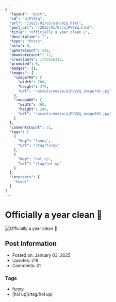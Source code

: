 ```yaml
---
{
  "layout": "post",
  "id": "ajPV9Zq",
  "url": "/2025/01/03/ajPV9Zq.html",
  "post_url": "/2025/01/03/ajPV9Zq.html",
  "title": "Officially a year clean 🙏",
  "description": "",
  "type": "Photo",
  "nsfw": 0,
  "upVoteCount": 218,
  "downVoteCount": 72,
  "creationTs": 1735926316,
  "promoted": 0,
  "badges": [],
  "images": {
    "image700": {
      "width": 700,
      "height": 379,
      "url": "/assets/media/ajPV9Zq_image700.jpg"
    },
    "image460": {
      "width": 460,
      "height": 249,
      "url": "/assets/media/ajPV9Zq_image460.jpg"
    }
  },
  "commentsCount": 31,
  "tags": [
    {
      "key": "funny",
      "url": "/tag/funny"
    },
    {
      "key": "hol up",
      "url": "/tag/hol-up"
    }
  ],
  "interests": [
    "humor"
  ]
}
---
```


# Officially a year clean 🙏

![Officially a year clean 🙏](/assets/media/ajPV9Zq_image700.jpg)

## Post Information

- Posted on: January 03, 2025
- Upvotes: 218
- Comments: 31

### Tags

- [funny](/tag/funny)
- [hol up](/tag/hol up)
